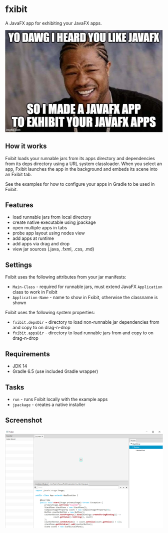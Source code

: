 # fxibit
A JavaFX app for exhibiting your JavaFX apps.

![yo dawg xzibit meme](meme.jpg)

## How it works

Fxibit loads your runnable jars from its apps directory and dependencies from its deps directory using a URL system classloader. When you select an app, Fxibit launches the app in the background and embeds its scene into an Fxibit tab.

See the examples for how to configure your apps in Gradle to be used in Fxibit.

## Features

- load runnable jars from local directory
- create native executable using jpackage
- open multiple apps in tabs
- probe app layout using nodes view
- add apps at runtime
- add apps via drag and drop
- view jar sources (.java, .fxml, .css, .md)

## Settings

Fxibit uses the following attributes from your jar manifests:
- `Main-Class` - required for runnable jars, must extend JavaFX `Application` class to work in Fxibit
- `Application-Name` - name to show in Fxibit, otherwise the classname is shown

Fxibit uses the following system properties:
- `fxibit.depsDir` - directory to load non-runnable jar dependencies from and copy to on drag-n-drop
- `fxibit.appsDir` - directory to load runnable jars from and copy to on drag-n-drop

## Requirements

- JDK 14
- Gradle 6.5 (use included Gradle wrapper)

## Tasks

- `run` - runs Fxibit locally with the example apps
- `jpackage` - creates a native installer

## Screenshot

![Screenshot](screenshot.png)
